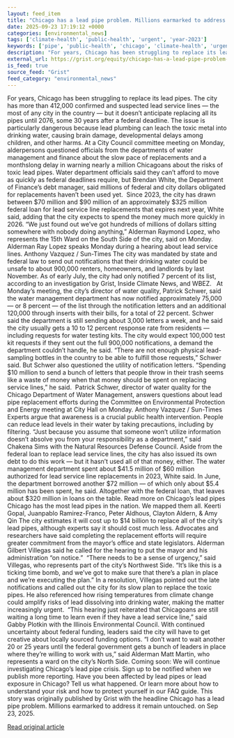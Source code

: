 ```yaml
---
layout: feed_item
title: "Chicago has a lead pipe problem. Millions earmarked to address it remain untouched."
date: 2025-09-23 17:19:12 +0000
categories: [environmental_news]
tags: ['climate-health', 'public-health', 'urgent', 'year-2023']
keywords: ['pipe', 'public-health', 'chicago', 'climate-health', 'urgent', 'year-2023', 'lead']
description: "For years, Chicago has been struggling to replace its lead pipes"
external_url: https://grist.org/equity/chicago-has-a-lead-pipe-problem-millions-earmarked-remain-untouched/
is_feed: true
source_feed: "Grist"
feed_category: "environmental_news"
---
```


For years, Chicago has been struggling to replace its lead pipes. The city has more than 412,000 confirmed and suspected lead service lines — the most of any city in the country — but it doesn’t anticipate replacing all its pipes until 2076, some 30 years after a federal deadline. The issue is particularly dangerous because lead plumbing can leach the toxic metal into drinking water, causing brain damage, developmental delays among children, and other harms. At a City Council committee meeting on Monday, alderpersons questioned officials from the departments of water management and finance about the slow pace of replacements and a monthslong delay in warning nearly a million Chicagoans about the risks of toxic lead pipes. Water department officials said they can’t afford to move as quickly as federal deadlines require, but Brendan White, the Department of Finance’s debt manager, said millions of federal and city dollars obligated for replacements haven’t been used yet.&nbsp; Since 2023, the city has drawn between $70 million and $90 million of an approximately $325 million federal loan for lead service line replacements that expires next year, White said, adding that the city expects to spend the money much more quickly in 2026. “We just found out we&#8217;ve got hundreds of millions of dollars sitting somewhere with nobody doing anything,” Alderman Raymond Lopez, who represents the 15th Ward on the South Side of the city, said on Monday. Alderman Ray Lopez speaks Monday during a hearing about lead service lines. Anthony Vazquez / Sun-Times The city was mandated by state and federal law to send out notifications that their drinking water could be unsafe to about 900,000 renters, homeowners, and landlords by last November. As of early July, the city had only notified 7 percent of its list, according to an investigation by Grist, Inside Climate News, and WBEZ.&nbsp;&nbsp; At Monday’s meeting, the city’s director of water quality, Patrick Schwer, said the water management department has now notified approximately 75,000 — or 8 percent — of the list through the notification letters and an additional 120,000 through inserts with their bills, for a total of 22 percent. Schwer said the department is still sending about 3,000 letters a week, and he said the city usually gets a 10 to 12 percent response rate from residents — including requests for water testing kits. The city would expect 100,000 test kit requests if they sent out the full 900,000 notifications, a demand the department couldn’t handle, he said. “There are not enough physical lead-sampling bottles in the country to be able to fulfill those requests,” Schwer said. But Schwer also questioned the utility of notification letters. “Spending $10 million to send a bunch of letters that people throw in their trash seems like a waste of money when that money should be spent on replacing service lines,” he said.&nbsp; Patrick Schwer, director of water quality for the Chicago Department of Water Management, answers questions about lead pipe replacement efforts during the Committee on Environmental Protection and Energy meeting at City Hall on Monday. Anthony Vazquez / Sun-Times Experts argue that awareness is a crucial public health intervention. People can reduce lead levels in their water by taking precautions, including by filtering. “Just because you assume that someone won&#8217;t utilize information doesn&#8217;t absolve you from your responsibility as a department,” said Chakena Sims with the Natural Resources Defense Council. Aside from the federal loan to replace lead service lines, the city has also issued its own debt to do this work — but it hasn’t used all of that money, either. The water management department spent about $41.5 million of $60 million authorized for lead service line replacements in 2023, White said. In June, the department borrowed another $72 million — of which only about $5.4 million has been spent, he said. Altogether with the federal loan, that leaves about $320 million in loans on the table. Read more on Chicago&#8217;s lead pipes Chicago has the most lead pipes in the nation. We mapped them all. Keerti Gopal, Juanpablo Ramirez-Franco, Peter Aldhous, Clayton Aldern, &#038; Amy Qin The city estimates it will cost up to $14 billion to replace all of the city’s lead pipes, although experts say it should cost much less. Advocates and researchers have said completing the replacement efforts will require greater commitment from the mayor’s office and state legislators. Alderman Gilbert Villegas said he called for the hearing to put the mayor and his administration “on notice.”&nbsp; “There needs to be a sense of urgency,” said Villegas, who represents part of the city’s Northwest Side. “It’s like this is a ticking time bomb, and we’ve got to make sure that there’s a plan in place and we’re executing the plan.” In a resolution, Villegas pointed out the late notifications and called out the city for its slow plan to replace the toxic pipes. He also referenced how rising temperatures from climate change could amplify risks of lead dissolving into drinking water, making the matter increasingly urgent.&nbsp; “This hearing just reiterated that Chicagoans are still waiting a long time to learn even if they have a lead service line,” said Gabby Plotkin with the Illinois Environmental Council. With continued uncertainty about federal funding, leaders said the city will have to get creative about locally sourced funding options. “I don’t want to wait another 20 or 25 years until the federal government gets a bunch of leaders in place where they’re willing to work with us,” said Alderman Matt Martin, who represents a ward on the city’s North Side. Coming soon:&nbsp;We will continue investigating Chicago’s lead pipe crisis.&nbsp;Sign up to be notified&nbsp;when we publish more reporting. Have you been affected by lead pipes or lead exposure in Chicago?&nbsp;Tell us what happened.&nbsp;Or learn more about how to understand your risk and how to protect yourself&nbsp;in our FAQ guide. This story was originally published by Grist with the headline Chicago has a lead pipe problem. Millions earmarked to address it remain untouched. on Sep 23, 2025.

[Read original article](https://grist.org/equity/chicago-has-a-lead-pipe-problem-millions-earmarked-remain-untouched/)
